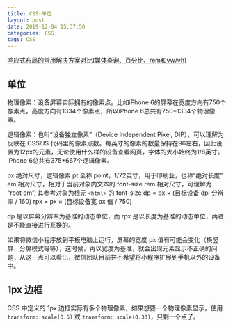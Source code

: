 ```yaml
---
title: CSS-单位
layout: post
date: 2019-12-04 15:37:50
categories: CSS
tags: CSS
---
```


[响应式布局的常用解决方案对比(媒体查询、百分比、rem和vw/vh)](https://github.com/forthealllight/blog/issues/13)

## 单位

物理像素：设备屏幕实际拥有的像素点。比如iPhone 6的屏幕在宽度方向有750个像素点，高度方向有1334个像素点，所以iPhone 6总共有750*1334个物理像素。

逻辑像素：也叫“设备独立像素”（Device Independent Pixel, DIP），可以理解为反映在 CSS/JS 代码里的像素点数。每英寸的像素的数量保持在96左右，因此设置为12px的元素，无论使用什么样的设备查看网页，字体的大小始终为1/8英寸。iPhone 6总共有375*667个逻辑像素。

px 绝对尺寸，逻辑像素
pt 全称 point，1/72英寸，用于印刷业，也称“绝对长度”
em 相对尺寸，相对于当前对象内文本的 font-size
rem 相对尺寸，可理解为 “root em”, 其参考对象为根元 `<html>` 的 font-size
dp = px × (目标设备 dpi 分辨率 / 160)
rpx = px × (目标设备宽 px 值 / 750)

dp 是以屏幕分辨率为基准的动态单位，而 rpx 是以长度为基准的动态单位，两者是不能直接进行互换的。

如果将微信小程序放到平板电脑上运行，屏幕的宽度 px 值有可能会变化（横竖屏、分屏模式等等），这时候，再以宽度为基准，就会出现元素显示不正确的问题，从这一点可以看出，微信团队目前并不希望将小程序扩展到手机以外的设备中。

## 1px 边框

CSS 中定义的 1px 边框实际有多个物理像素，如果想要一个物理像素显示，使用 `transform: scale(0.5)` 或 `transform: scale(0.33)`，只剩一个点了。
